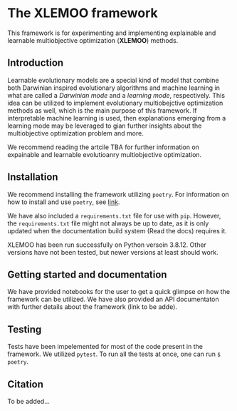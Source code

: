 # The XLEMOO framework

This framework is for experimenting and implementing explainable and learnable multiobjective optimization (**XLEMOO**) methods.

## Introduction

Learnable evolutionary models are a special kind of model that combine both Darwinian inspired evolutionary
algorithms and machine learning in what are called a _Darwinian mode_ and a _learning mode_, respectively.
This idea can be utilized to implement evolutionary multiobejctive optimization methods as well, which is the
main purpose of this framework. If interpretable machine learning is used, then explanations emerging
from a learning mode may be leveraged to gian further insights about the multiobjective optimization problem
and more.

We recommend reading the artcile TBA for further information on expainable and learnable evolutioanry
multiobjective optimization.

## Installation

We recommend installing the framework utilizing `poetry`. For information on how to install and use `poetry`, see
[link](https://python-poetry.org/).

We have also included a `requirements.txt` file for use with `pip`. However, the `requirements.txt` file might
not always be up to date, as it is only updated when the documentation build system (Read the docs) requires it.

XLEMOO has been run successfully on Python versoin 3.8.12. Other versions have not been tested, but newer versions at
least should work.

## Getting started and documentation

We have provided notebooks for the user to get a quick glimpse on how the framework can be utilized. We have also provided an API documentaton with further details about the framework (link to be adde).

## Testing

Tests have been impelemented for most of the code present in the framework. We utilized `pytest`. To run all the tests at
once, one can run `$ poetry`.

## Citation

To be added...
